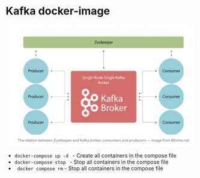# Kafka docker-image

![alt text](https://github.com/amit894/docker-images/blob/main/images/kafka/Kafka_arch.png?raw=true)


-  `docker-compose up -d `  - Create all containers in the compose file
-  `docker-compose stop `  -  Stop all containers in the compose file
- ` docker compose rm`   -  Stop all containers in the compose file
